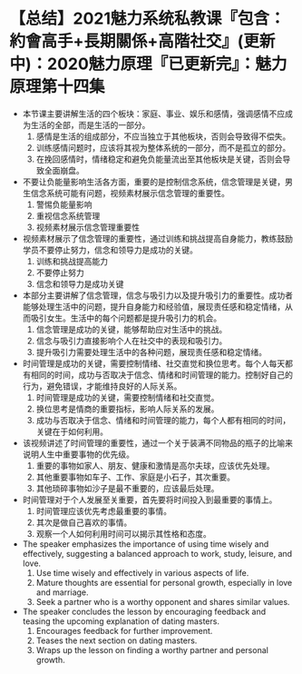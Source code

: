 # 【总结】2021魅力系统私教课『包含：約會高手+長期關係+高階社交』(更新中)：2020魅力原理『已更新完』：魅力原理第十四集

-   本节课主要讲解生活的四个板块：家庭、事业、娱乐和感情，强调感情不应成为生活的全部，而是生活的一部分。
    1.  感情是生活的组成部分，不应当独立于其他板块，否则会导致得不偿失。
    2.  训练感情问题时，应该将其视为整体系统的一部分，而不是孤立的部分。
    3.  在挽回感情时，情绪稳定和避免负能量流出至其他板块是关键，否则会导致全面崩盘。
-   不要让负能量影响生活各方面，重要的是控制信念系统，信念管理是关键，男生信念系统可能有问题，视频素材展示信念管理的重要性。
    1.  警惕负能量影响
    2.  重视信念系统管理
    3.  视频素材展示信念管理重要性
-   视频素材展示了信念管理的重要性，通过训练和挑战提高自身能力，教练鼓励学员不要停止努力，信念和领导力是成功的关键。
    1.  训练和挑战提高能力
    2.  不要停止努力
    3.  信念和领导力是成功关键
-   本部分主要讲解了信念管理，信念与吸引力以及提升吸引力的重要性。成功者能够处理生活中的问题，提升自身能力和经验值，展现责任感和稳定情绪，从而吸引女生。生活中的每个问题都是提升吸引力的机会。
    1.  信念管理是成功的关键，能够帮助应对生活中的挑战。
    2.  信念与吸引力直接影响个人在社交中的表现和吸引力。
    3.  提升吸引力需要处理生活中的各种问题，展现责任感和稳定情绪。
-   时间管理是成功的关键，需要控制情绪、社交直觉和换位思考。每个人每天都有相同的时间，成功与否取决于信念、情绪和时间管理的能力。控制好自己的行为，避免错误，才能维持良好的人际关系。
    1.  时间管理是成功的关键，需要控制情绪和社交直觉。
    2.  换位思考是情商的重要指标，影响人际关系的发展。
    3.  成功与否取决于信念、情绪和时间管理的能力，每个人都有相同的时间，关键在于如何利用。
-   该视频讲述了时间管理的重要性，通过一个关于装满不同物品的瓶子的比喻来说明人生中重要事物的优先级。
    1.  重要的事物如家人、朋友、健康和激情是高尔夫球，应该优先处理。
    2.  其他重要事物如车子、工作、家庭是小石子，其次重要。
    3.  其他琐碎事物如沙子是最不重要的，应该最后处理。
-   时间管理对于个人发展至关重要，首先要将时间投入到最重要的事情上。
    1.  时间管理应该优先考虑最重要的事情。
    2.  其次是做自己喜欢的事情。
    3.  观察一个人如何利用时间可以揭示其性格和态度。
-   The speaker emphasizes the importance of using time wisely and effectively, suggesting a balanced approach to work, study, leisure, and love.
    1.  Use time wisely and effectively in various aspects of life.
    2.  Mature thoughts are essential for personal growth, especially in love and marriage.
    3.  Seek a partner who is a worthy opponent and shares similar values.
-   The speaker concludes the lesson by encouraging feedback and teasing the upcoming explanation of dating masters.
    1.  Encourages feedback for further improvement.
    2.  Teases the next section on dating masters.
    3.  Wraps up the lesson on finding a worthy partner and personal growth.